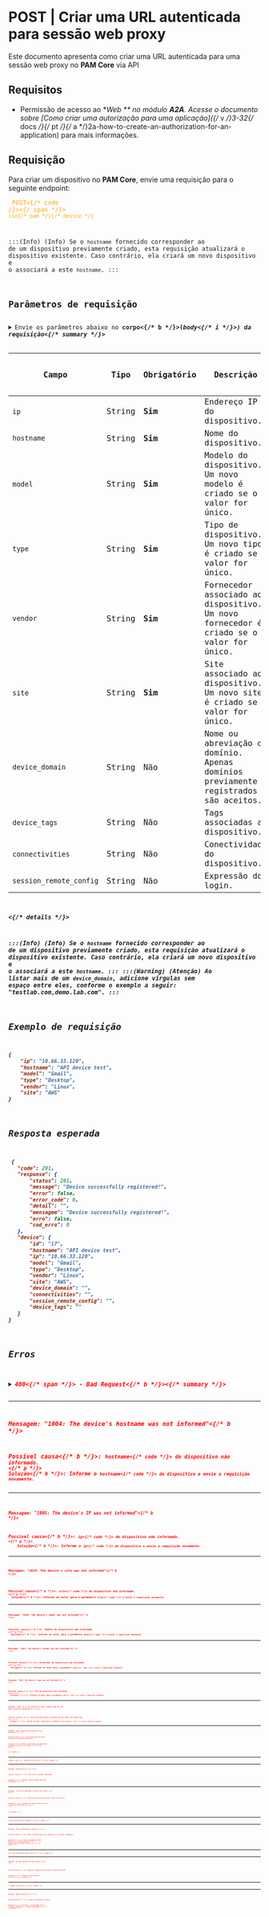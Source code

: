 # POST | Criar uma URL autenticada para sessão web proxy

Este documento apresenta como criar uma URL autenticada para uma sessão web proxy no **PAM Core** via API

## Requisitos
* Permissão de acesso ao **Web ** no módulo **A2A**. Acesse o documento sobre [Como criar uma autorização para uma aplicação]({/* v */}3-32{/* docs */}{/* pt */}{/* a */}2a-how-to-create-an-authorization-for-an-application) para mais informações.
## Requisição
Para criar um dispositivo no **PAM Core**, envie uma requisição para o seguinte endpoint:

 <code><span style="color:orange"> POST<{/* code */}><{/* span */}> `iso{/* pam */}{/* device */}`
 
 
:::(Info) (Info)
Se o `hostname` fornecido corresponder ao de um dispositivo previamente criado, esta requisição atualizará o dispositivo existente. Caso contrário, ela criará um novo dispositivo e o associará a este `hostname`.
:::

## Parâmetros de requisição
<details><summary>Envie os parâmetros abaixo no <b>corpo<{/* b */}>(<i>body<{/* i */}>) da requisição<{/* summary */}>

     
| Campo | Tipo | Obrigatório | Descrição | Exemplo |Valor padrão do novo dispositivo |
| --- | --- | --- | --- | --- | --- |
| `ip` | String | **Sim** | Endereço IP do dispositivo. | 10.66.33.120 |- |
| `hostname` | String | **Sim** | Nome do dispositivo. | API device test |- |
| `model`| String | **Sim** | Modelo do dispositivo. Um novo modelo é criado se o valor for único. | Gmail |- |
| `type` | String | **Sim** | Tipo de dispositivo. Um novo tipo é criado se o valor for único. | Desktop |- |
| `vendor` | String | **Sim** | Fornecedor associado ao dispositivo. Um novo fornecedor é criado se o valor for único. | Linux |- |
| `site` | String | **Sim** | Site associado ao dispositivo. Um novo site é criado se o valor for único. | AWS |- |
| `device_domain` | String | Não | Nome ou abreviação do domínio. Apenas domínios previamente registrados são aceitos. | api, app |- |
| `device_tags` | String | Não | Tags associadas ao dispositivo. | api, app |- |
| `connectivities` | String | Não | Conectividade do dispositivo. | SSH:22 |- |
| `session_remote_config` | String | Não | Expressão do login. |  |- |
  
<{/* details */}>     

:::(Info) (Info)
Se o `hostname` fornecido corresponder ao de um dispositivo previamente criado, esta requisição atualizará o dispositivo existente. Caso contrário, ela criará um novo dispositivo e o associará a este `hostname`.
:::
:::(Warning) (Atenção)
Ao listar mais de um `device_domain`, adicione vírgulas sem espaço entre eles, conforme o exemplo a seguir:
"testlab.com,demo.lab.com".
:::
  ## Exemplo de requisição

```json 
{
    "ip": "10.66.33.120",
    "hostname": "API device test",
    "model": "Gmail",
    "type": "Desktop",
    "vendor": "Linux",
    "site": "AWS"
}
```
  
  
  
  ## Resposta esperada
 ```json 
  {
    "code": 201,
    "response": {
        "status": 201,
        "message": "Device successfully registered!",
        "error": false,
        "error_code": 0,
        "detail": "",
        "mensagem": "Device successfully registered!",
        "erro": false,
        "cod_erro": 0
    },
    "device": {
        "id": "17",
        "hostname": "API device test",
        "ip": "10.66.33.120",
        "model": "Gmail",
        "type": "Desktop",
        "vendor": "Linux",
        "site": "AWS",
        "device_domain": "",
        "connectivities": "",
        "session_remote_config": "",
        "device_tags": ""
    }
}
 ```
 
 ## Erros
 
 <details>
<summary><b><span style="color:red">400<{/* span */}> - Bad Request<{/* b */}><{/* summary */}>

***
    
<b>Mensagem: "1004: The device's hostname was not informed"<{/* b */}>
<p><b>Possível causa<{/* b */}>: <code>hostname<{/* code */}> do dispositivo não informado.<br><{/* p */}>
<b>Solução<{/* b */}>: Informe o <code>hostname<{/* code */}> do dispositivo e envie a requisição novamente.
  
* * *

<b>Mensagem: "1005: The device's IP was not informed"<{/* b */}>
<p><b>Possível causa<{/* b */}>: <code>ip<{/* code */}> do dispositivo não informado.<br><{/* p */}>
    <b>Solução<{/* b */}>: Informe o <code>ip<{/* code */}> do dispositivo e envie a requisição novamente.
  

* * *
<b>Mensagem: "1019: The device's site was not informed"<{/* b */}>
 <p><b>Possível causa<{/* b */}>: <code>site<{/* code */}> do dispositivo não informado.<br><{/* p */}>
  <b>Solução<{/* b */}>: Informe um valor para o parâmetro <code>site<{/* code */}> e envie a requisição novamente.
 
***
    
 <b>Mensagem: "1020: The device's model was not informed"<{/* b */}>
 <p><b>Possível causa<{/* b */}>: Modelo do dispositivo não informado.<br><{/* p */}>
  <b>Solução<{/* b */}>: Informe um valor para o parâmetro <code>model<{/* code */}> e envie a requisição novamente.

  ***
  
  <b>Mensagem: "1021: The device's vendor was not informed"<{/* b */}>
 <p><b>Possível causa<{/* b */}>: Fornecedor do dispositivo não informado.<br><{/* p */}>
  <b>Solução<{/* b */}>: Informe um valor para o parâmetro <code>vendor<{/* code */}> e envie a requisição novamente.

  ***
 <b>Mensagem: "1022: The device's type was not informed"<{/* b */}>
 <p><b>Possível causa<{/* b */}>: Tipo do dispositivo não informado.<br><{/* p */}>
  <b>Solução<{/* b */}>: Informe um valor para o parâmetro <code>type<{/* code */}> e envie a requisição novamente.

  ***
 <b>Mensagem: "1029: It is not possible to enter a domain that has not been previously registered"<{/* b */}>
 <p><b>Possível causa<{/* b */}>: Não é possível enviar um domínio que não tenha sido registrado.<br><{/* p */}>
  <b>Solução<{/* b */}>: Informe um valor válido para o parâmetro <code>device_domain<{/* code */}> e envie a requisição novamente.

  ***
<b>Mensagem: "1039: Without PAM Configuration Access permission"<{/* b */}>  
<br><b>Possível causa<{/* b */}>: Sua autorização não possui permissão de criação de dispositivo. 
     
<b>Solução<{/* b */}>: Revise a autorização para adicionar a permissão de <b>leitura e escrita<{/* b */}> ao seu usuário.


<{/* details */}>


* * *



<details>
    <summary><b><span style="color:red">500<{/* span */}> - Internal Server Error<{/* b */}><{/* summary */}>

***
    
<b>Mensagem: "Unexpected error."<{/* b */}><br>

<p><b>Possível causa<{/* b */}>: O erro está no servidor senhasegura.<br>
        
<b>Solução<{/* b */}>: Contate o time de suporte para mais informações.<{/* p */}>
    
 ***
<b>Mensagem: "You are not authorized to access this resource."<{/* b */}>
<p><b>Possível causa<{/* b */}>: Você não possui autorização para acessar esse recurso.<br>
        
<b>Solução<{/* b */}>: Verifique sua permissão de acesso aos recursos do <b>PAM Core<{/* b */}>.<{/* p */}>
    
<{/* details */}>
     
* * *

<details>
<summary><b>Client authentication failed<{/* b */}><{/* summary */}>

*** 
   
<b>Mensagem: "Client authentication failed."<{/* b */}>
    
<p><b>Possível causa<{/* b */}>: Falha na autenticação da sua aplicação com o servidor senhasegura.<br>
        
<b>Solução<{/* b */}>: Corrija os parâmetros <b>Client ID<{/* b */}> e <b>Client secret<{/* b */}> e solicite um novo token de acesso.<{/* p */}>
<{/* details */}>
     
* * *     
<details>
    <summary><b>No route matched with those values<{/* b */}><{/* summary */}>
    
***   
    
<b>Mensagem: "No route matched with those values."<{/* b */}>
   <p><b>Possível causa<{/* b */}>: Ausência do header de autorização na requisição de API.<br>
        
  <b>Solução<{/* b */}>: Solicite um novo token de acesso.<{/* p */}>
<{/* details */}>
 
* * *
<details>
    <summary><b> Request timed out<{/* b */}><{/* summary */}>
    
***
    
<b>Mensagem: "Request timed out."<{/* b */}>
<p><b>Possível causa<{/* b */}>: O tempo da requisição se esgotou. <br>
        
<b>Solução<{/* b */}>: Verifique a conectividade entre a origem da requisição e o servidor senhasegura.<{/* p */}>
<{/* details */}>
